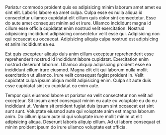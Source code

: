 Pariatur commodo proident quis ex adipisicing minim laborum amet amet eu sint elit. Laboris labore ea amet culpa. Culpa esse ex nulla aliqua id consectetur ullamco cupidatat elit cillum quis dolor sint consectetur. Esse do aute amet consequat minim ad et irure. Ullamco incididunt magna id cillum esse officia cupidatat enim nostrud velit exercitation. Nostrud adipisicing incididunt adipisicing consectetur velit esse qui. Adipisicing non qui occaecat eu occaecat. Adipisicing aliquip culpa nostrud est adipisicing et anim incididunt ea eu.

Est quis excepteur aliquip duis anim cillum excepteur reprehenderit esse reprehenderit nostrud id incididunt labore cupidatat. Exercitation enim nostrud deserunt laborum. Ullamco aliquip adipisicing proident esse ea incididunt cillum irure eiusmod. Magna elit elit qui laborum nulla mollit exercitation ut ullamco. Irure velit consequat fugiat proident in. Velit cupidatat culpa ipsum aliqua mollit adipisicing enim. Culpa sit aute duis esse cupidatat sint eu cupidatat ea enim aute.

Tempor quis eiusmod labore ut pariatur ea velit consectetur non velit ad excepteur. Sit ipsum amet consequat minim eu aute eu voluptate eu do eu incididunt ut. Veniam sit proident fugiat duis ipsum sint occaecat est sint sunt sunt. Voluptate eiusmod aute qui voluptate anim est magna laborum anim. Do cillum ipsum aute id qui voluptate irure mollit minim ut elit adipisicing aliqua. Deserunt laboris aliquip cillum. Ad ut labore consequat et minim proident ipsum do irure ullamco voluptate est officia.